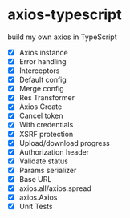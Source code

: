 # axios-typescript

build my own axios in TypeScript

- [x] Axios instance
- [x] Error handling
- [x] Interceptors
- [x] Default config
- [x] Merge config
- [x] Res Transformer
- [x] Axios Create
- [x] Cancel token
- [x] With credentials
- [x] XSRF protection
- [x] Upload/download progress
- [x] Authorization header
- [x] Validate status
- [x] Params serializer
- [x] Base URL
- [x] axios.all/axios.spread
- [x] axios.Axios
- [x] Unit Tests
